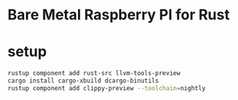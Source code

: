 
# Bare Metal Raspberry PI for Rust


# setup


```bash
rustup component add rust-src llvm-tools-preview
cargo install cargo-xbuild dcargo-binutils
rustup component add clippy-preview --toolchain=nightly
```


